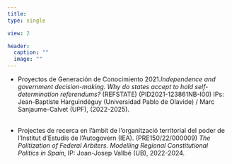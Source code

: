 ```yaml
---
title:    
type: single

view: 2

header:
  caption: ""
  image: ""
---
```


* Proyectos de Generación de Conocimiento 2021.*Independence and government decision-making. Why do states accept to hold self-determination referendums?* (REFSTATE) (PID2021-123861NB-I00) IPs: Jean-Baptiste Harguindéguy (Universidad Pablo de Olavide) / Marc Sanjaume-Calvet (UPF), (2022-2025).<br/><br/> 

* Projectes de recerca en l’àmbit de l’organització territorial del poder de l’lnstitut
d’Estudis de l’Autogovern (IEA). (PRE150/22/000009) *The Politization of Federal Arbiters. Modelling Regional Constitutional Politics in Spain*, IP: Joan-Josep Vallbé (UB), 2022-2024.
